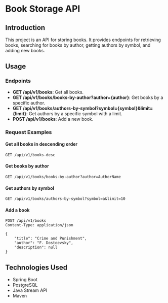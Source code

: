 # **Book Storage API**

## Introduction

This project is an API for storing books. It provides endpoints for retrieving books, searching for books by author, getting authors by symbol, and adding new books.

## Usage

### Endpoints

- **GET /api/v1/books**: Get all books.
- **GET /api/v1/books/books-by-author?author={author}**: Get books by a specific author.
- **GET /api/v1/books/authors-by-symbol?symbol={symbol}&limit={limit}**: Get authors by a specific symbol with a limit.
- **POST /api/v1/books**: Add a new book.

### Request Examples

#### Get all books in descending order

```http
GET /api/v1/books-desc
```

#### Get books by author

```http
GET /api/v1/books/books-by-author?author=AuthorName
```

#### Get authors by symbol

```http
GET /api/v1/books/authors-by-symbol?symbol=a&limit=10
```

#### Add a book

```http
POST /api/v1/books
Content-Type: application/json

{
    "title": "Crime and Punishment",
    "author": "F. Dostoevsky",
    "description": null
}
```

## Technologies Used

- Spring Boot
- PostgreSQL
- Java Stream API
- Maven
